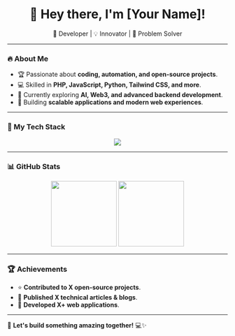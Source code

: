 <h1 align="center">👋 Hey there, I'm [Your Name]!</h1>
<p align="center">
  🚀 Developer | 💡 Innovator | 🎯 Problem Solver
</p>

---

### 🔥 About Me  
- 🏆 Passionate about **coding, automation, and open-source projects**.  
- 💻 Skilled in **PHP, JavaScript, Python, Tailwind CSS, and more**.  
- 🌱 Currently exploring **AI, Web3, and advanced backend development**.  
- 🚀 Building **scalable applications and modern web experiences**.  

---

### 🚀 My Tech Stack  
<div align="center">
  <img src="https://skillicons.dev/icons?i=php,js,python,tailwind,html,css,mysql,git,github" />
</div>

---

### 📊 GitHub Stats  
<div align="center">
  <img src="https://github-readme-stats.vercel.app/api?username=your-username&show_icons=true&theme=radical&count_private=true" height="150"/>
  <img src="https://github-readme-streak-stats.herokuapp.com/?user=your-username&theme=radical" height="150"/>
</div>

---

### 🏆 Achievements  
- ⭐ **Contributed to X open-source projects**.  
- 📜 **Published X technical articles & blogs**.  
- 🚀 **Developed X+ web applications**.  

---

🚀 **Let's build something amazing together!** 💻✨

